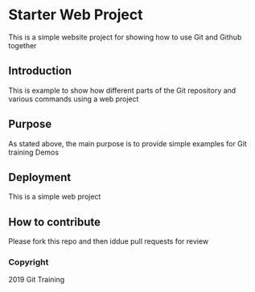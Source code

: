 # Starter Web Project

This is a simple website project for showing how to use Git and Github together

## Introduction
This is example to show how different parts of the Git repository and various commands using a web project

## Purpose

As stated above, the main purpose is to provide simple examples for Git training Demos

## Deployment 
This is a simple web project

## How to contribute
Please fork this repo and then iddue pull requests for review

### Copyright

2019 Git Training
